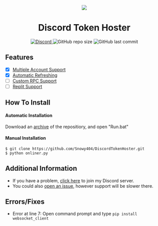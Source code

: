<p align="center">
  <img src="https://i.discord.fr/PSS.png">
</p>

<h1 align="center">Discord Token Hoster</h1>

<p align="center">
<p align="center">
<a href="https://discord.gg/Hkt4Ef5wQV">
<img alt="Discord" src="https://img.shields.io/discord/872452467810517023">
</a>
<img alt="GitHub repo size" src="https://img.shields.io/github/repo-size/Snowy404/DiscordTokenHoster">
<img alt="GitHub last commit" src="https://img.shields.io/github/last-commit/Snowy404/DiscordTokenHoster">

## Features
- [X] [Multiple Account Support](https://github.com/rn3r/token-onliner/tree/main)
- [X] [Automatic Refreshing](https://github.com/Snowy404/DiscordTokenHoster)
- [ ] [Custom RPC Support](https://github.com/ItsMerkz/Discord-Token-Hoster)
- [ ] [Replit Support](https://github.com/Snowy404/DiscordTokenHoster)

## How To Install

#### Automatic Installation

Download an [archive](https://github.com/Snowy404/DiscordTokenHoster/archive/refs/heads/main.zip) of the repositiory, and open "Run.bat"

#### Manual Installation
```
$ git clone https://github.com/Snowy404/DiscordTokenHoster.git
$ python onliner.py
```

## Additional Information
- If you have a problem, [click here](https://discord.gg/Hkt4Ef5wQV) to join my Discord server.
- You could also [open an issue](https://github.com/Snowy404/DiscordTokenHoster/issues), however support will be slower there.

## Errors/Fixes
- Error at line 7:
Open command prompt and type `pip install websocket_client`
